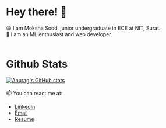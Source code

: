 # Hey there! 👋

<!--
**Mokshasood/Mokshasood** is a ✨ _special_ ✨ repository because its `README.md` (this file) appears on your GitHub profile.

Here are some ideas to get you started:

- 🔭 I’m currently working on ...
- 🌱 I’m currently learning ...
- 👯 I’m looking to collaborate on ...
- 🤔 I’m looking for help with ...
- 💬 Ask me about ...
- 📫 How to reach me: ...
- 😄 Pronouns: ...
- ⚡ Fun fact: ...
-->
😄 I am Moksha Sood, junior undergraduate in ECE at NIT, Surat.
<br>
🔭 I am an ML enthusiast and web developer.
<br><br>
# Github Stats 
[![Anurag's GitHub stats](https://github-readme-stats.vercel.app/api?username=Mokshasood)](https://github.com/anuraghazra/github-readme-stats)
<br><br>
📫 You can react me at:
<ul> 
  <li><a href="https://www.linkedin.com/in/moksha-sood-91885b18a/"> LinkedIn </a> </li>
  <li><a href="mokshasood06@gmail.com"> Email </a></li>
  <li><a href="https://drive.google.com/file/d/13lXXEDZLN2A2c_rI8Caa_FOoWsOZXyUn/view?usp=sharing"> Resume </a> </li>
</ul>
